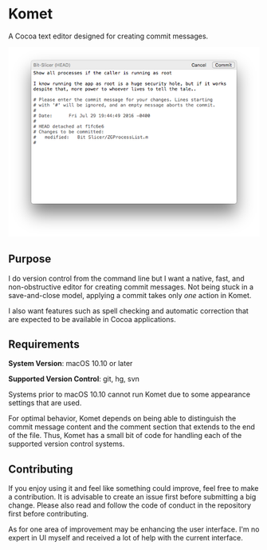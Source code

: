 # Komet

A Cocoa text editor designed for creating commit messages.

![Image of Komet](Screenshot.png)

## Purpose

I do version control from the command line but I want a native, fast, and non-obstructive editor for creating commit messages. Not being stuck in a save-and-close model, applying a commit takes only *one* action in Komet.

I also want features such as spell checking and automatic correction that are expected to be available in Cocoa applications.

## Requirements

**System Version**: macOS 10.10 or later

**Supported Version Control**: git, hg, svn

Systems prior to macOS 10.10 cannot run Komet due to some appearance settings that are used.

For optimal behavior, Komet depends on being able to distinguish the commit message content and the comment section that extends to the end of the file. Thus, Komet has a small bit of code for handling each of the supported version control systems.

## Contributing

If you enjoy using it and feel like something could improve, feel free to make a contribution. It is advisable to create an issue first before submitting a big change. Please also read and follow the code of conduct in the repository first before contributing.

As for one area of improvement may be enhancing the user interface. I'm no expert in UI myself and received a lot of help with the current interface.
